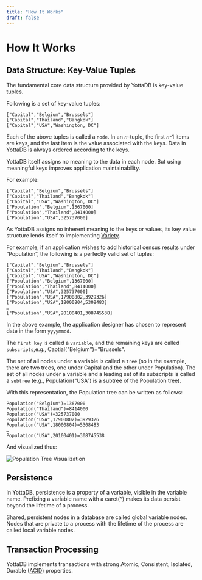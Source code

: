 ```yaml
---
title: "How It Works"
draft: false
---
```


# How It Works

## Data Structure: Key-Value Tuples

The fundamental core data structure provided by YottaDB is key-value tuples.

Following is a set of key-value tuples:

```
["Capital","Belgium","Brussels"]
["Capital","Thailand","Bangkok"]
["Capital","USA","Washington, DC"]
```

Each of the above tuples is called a `node`.
In an *n*-tuple, the first *n*-1 items are keys, and the last item is the value associated with the keys.
Data in YottaDB is always ordered according to the keys.

YottaDB itself assigns no meaning to the data in each node. But using meaningful keys improves application maintainability.

For example:

```
["Capital","Belgium","Brussels"]
["Capital","Thailand","Bangkok"]
["Capital","USA","Washington, DC"]
["Population","Belgium",1367000]
["Population","Thailand",8414000]
["Population","USA",325737000]
```

As YottaDB assigns no inherent meaning to the keys or values, its key value structure lends itself to implementing [Variety](https://www.zdnet.com/article/volume-velocity-and-variety-understanding-the-three-vs-of-big-data/).

For example, if an application wishes to add historical census results under “Population”, the following is a perfectly valid set of tuples:

```
["Capital","Belgium","Brussels"]
["Capital","Thailand","Bangkok"]
["Capital","USA","Washington, DC"]
["Population","Belgium",1367000]
["Population","Thailand",8414000]
["Population","USA",325737000]
["Population","USA",17900802,3929326]
["Population","USA",18000804,5308483]
…
["Population","USA",20100401,308745538]
```

In the above example, the application designer has chosen to represent date in the form `yyyymmdd`.

The `first key` is called a `variable`, and the remaining keys are called `subscripts`,e.g., Captial("Belgium")="Brussels".

The set of all nodes under a variable is called a `tree` (so in the example, there are two trees, one under Capital and the other under Population).
The set of all nodes under a variable and a leading set of its subscripts is called a `subtree` (e.g., Population(“USA”) is a subtree of the Population tree).

With this representation, the Population tree can be written as follows:

```
Population("Belgium")=1367000
Population("Thailand")=8414000
Population("USA")=325737000
Population("USA",17900802)=3929326
Population("USA",18000804)=5308483
…
Population("USA",20100401)=308745538
```

And visualized thus:

![Population Tree Visualization](/stands/yottadb/population-tree-viz.png)

## Persistence

In YottaDB, persistence is a property of a variable, visible in the variable name. Prefixing a variable name with a caret(^) makes its data persist beyond the lifetime of a process.

Shared, persistent nodes in a database are called global variable nodes. Nodes that are private to a process with the lifetime of the process are called local variable nodes.

## Transaction Processing

YottaDB implements transactions with strong Atomic, Consistent, Isolated, Durable ([ACID](https://en.wikipedia.org/wiki/ACID)) properties.